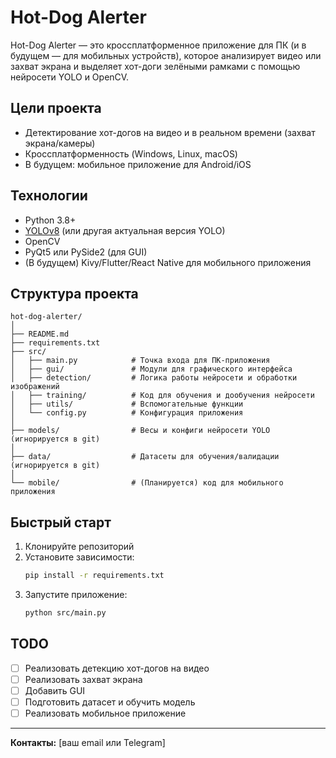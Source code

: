 # Hot-Dog Alerter

Hot-Dog Alerter — это кроссплатформенное приложение для ПК (и в будущем — для мобильных устройств), которое анализирует видео или захват экрана и выделяет хот-доги зелёными рамками с помощью нейросети YOLO и OpenCV.

## Цели проекта
- Детектирование хот-догов на видео и в реальном времени (захват экрана/камеры)
- Кроссплатформенность (Windows, Linux, macOS)
- В будущем: мобильное приложение для Android/iOS

## Технологии
- Python 3.8+
- [YOLOv8](https://github.com/ultralytics/ultralytics) (или другая актуальная версия YOLO)
- OpenCV
- PyQt5 или PySide2 (для GUI)
- (В будущем) Kivy/Flutter/React Native для мобильного приложения

## Структура проекта

```
hot-dog-alerter/
│
├── README.md
├── requirements.txt
├── src/
│   ├── main.py            # Точка входа для ПК-приложения
│   ├── gui/               # Модули для графического интерфейса
│   ├── detection/         # Логика работы нейросети и обработки изображений
│   ├── training/          # Код для обучения и дообучения нейросети
│   ├── utils/             # Вспомогательные функции
│   └── config.py          # Конфигурация приложения
│
├── models/                # Весы и конфиги нейросети YOLO (игнорируется в git)
│
├── data/                  # Датасеты для обучения/валидации (игнорируется в git)
│
└── mobile/                # (Планируется) код для мобильного приложения
```

## Быстрый старт

1. Клонируйте репозиторий
2. Установите зависимости:
   ```bash
   pip install -r requirements.txt
   ```
3. Запустите приложение:
   ```bash
   python src/main.py
   ```

## TODO
- [ ] Реализовать детекцию хот-догов на видео
- [ ] Реализовать захват экрана
- [ ] Добавить GUI
- [ ] Подготовить датасет и обучить модель
- [ ] Реализовать мобильное приложение

---

**Контакты:** [ваш email или Telegram]